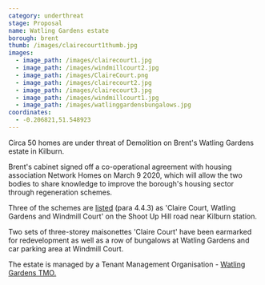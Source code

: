 ```yaml
---
category: underthreat
stage: Proposal
name: Watling Gardens estate
borough: brent
thumb: /images/clairecourt1thumb.jpg
images:
  - image_path: /images/clairecourt1.jpg
  - image_path: /images/windmillcourt2.jpg
  - image_path: /images/ClaireCourt.png
  - image_path: /images/clairecourt2.jpg
  - image_path: /images/clairecourt3.jpg
  - image_path: /images/windmillcourt1.jpg
  - image_path: /images/watlinggardensbungalows.jpg
coordinates:
  - -0.206821,51.548923
---
```

Circa 50 homes are under threat of Demolition on Brent's Watling Gardens estate in Kilburn.

Brent's cabinet signed off a co-operational agreement with housing association Network Homes on March 9 2020, which will allow the two bodies to share knowledge to improve the borough's housing sector through regeneration schemes.

Three of the schemes are [listed](http://democracy.brent.gov.uk/documents/s95738/07.%20Cabinet%20Report%20-%20Collaboration%20with%20Network%20Homes.pdf) (para 4.4.3) as 'Claire Court, Watling Gardens and Windmill Court' on the Shoot Up Hill road near Kilburn station. 

Two sets of three-storey maisonettes 'Claire Court' have been earmarked for redevelopment as well as a row of bungalows at Watling Gardens and car parking area at Windmill Court. 

The estate is managed by a Tenant Management Organisation - [Watling Gardens TMO.](http://www.watlinggardenstmo.co.uk/)
